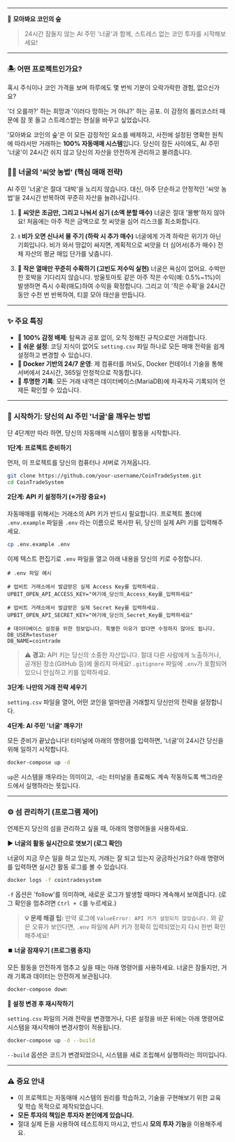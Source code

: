 
---

🌳 **모아봐요 코인의 숲**

> 24시간 잠들지 않는 AI 주민 '너굴'과 함께, 스트레스 없는 코인 투자를 시작해보세요!

---

### 🏝️ 어떤 프로젝트인가요?

혹시 주식이나 코인 가격을 보며 하루에도 몇 번씩 기분이 오락가락한 경험, 없으신가요?

'더 오를까?' 하는 희망과 '이러다 망하는 거 아냐?' 하는 공포. 이 감정의 롤러코스터 때문에 잠 못 들고 스트레스받는 현실을 바꾸고 싶었습니다.

'모아봐요 코인의 숲'은 이 모든 감정적인 요소를 배제하고, 사전에 설정된 명확한 원칙에 따라서만 거래하는 **100% 자동매매 시스템**입니다. 당신이 잠든 사이에도, AI 주민 '너굴'이 24시간 쉬지 않고 당신의 자산을 안전하게 관리하고 불려줍니다.

### 🧑‍🌾 너굴의 '씨앗 농법' (핵심 매매 전략)

AI 주민 '너굴'은 절대 '대박'을 노리지 않습니다. 대신, 아주 단순하고 안정적인 '씨앗 농법'을 24시간 반복하여 꾸준히 자산을 늘려나갑니다.

1.  **🌱 씨앗은 조금만, 그리고 나눠서 심기 (소액 분할 매수)**
    너굴은 절대 '몰빵'하지 않아요! 처음에는 아주 적은 금액으로 첫 씨앗을 심어 리스크를 최소화합니다.

2.  **💧 비가 오면 신나서 물 주기 (하락 시 추가 매수)**
    너굴에게 가격 하락은 위기가 아닌 기회입니다. 비가 와서 땅값이 싸지면, 계획적으로 씨앗을 더 심어서(추가 매수) 전체 자산의 평균 매입 단가를 낮춥니다.

3.  **🍅 작은 열매만 꾸준히 수확하기 (고빈도 저수익 실현)**
    너굴은 욕심이 없어요. 수박만 한 호박을 기다리지 않습니다. 방울토마토 같은 아주 작은 수익(예: 0.5%~1%)이 발생하면 즉시 수확(매도)하여 수익을 확정합니다. 그리고 이 '작은 수확'을 24시간 동안 수천 번 반복하여, 티끌 모아 태산을 만듭니다.

---

### ✨ 주요 특징

*   **🤖 100% 감정 배제**: 탐욕과 공포 없이, 오직 정해진 규칙으로만 거래합니다.
*   **📝 쉬운 설정**: 코딩 지식이 없어도 `setting.csv` 파일 하나로 모든 매매 전략을 쉽게 설정하고 변경할 수 있습니다.
*   **🐳 Docker 기반의 24/7 운영**: 제 컴퓨터를 꺼놔도, Docker 컨테이너 기술을 통해 서버에서 24시간, 365일 안정적으로 작동합니다.
*   **🧾 투명한 기록**: 모든 거래 내역은 데이터베이스(MariaDB)에 차곡차곡 기록되어 언제든 확인할 수 있습니다.

---

### 🚀 시작하기: 당신의 AI 주민 '너굴'을 깨우는 방법

단 4단계만 따라 하면, 당신의 자동매매 시스템이 활동을 시작합니다.

**1단계: 프로젝트 준비하기**

먼저, 이 프로젝트를 당신의 컴퓨터나 서버로 가져옵니다.
```bash
git clone https://github.com/your-username/CoinTradeSystem.git
cd CoinTradeSystem
```

**2단계: API 키 설정하기 (⭐가장 중요⭐)**

자동매매를 위해서는 거래소의 API 키가 반드시 필요합니다. 프로젝트 폴더에 `.env.example` 파일을 `.env` 라는 이름으로 복사한 뒤, 당신의 실제 API 키를 입력해주세요.

```bash
cp .env.example .env
```

이제 텍스트 편집기로 `.env` 파일을 열고 아래 내용을 당신의 키로 수정합니다.

```dotenv
# .env 파일 예시

# 업비트 거래소에서 발급받은 실제 Access Key를 입력하세요.
UPBIT_OPEN_API_ACCESS_KEY="여기에_당신의_Access_Key를_입력하세요"

# 업비트 거래소에서 발급받은 실제 Secret Key를 입력하세요.
UPBIT_OPEN_API_SECRET_KEY="여기에_당신의_Secret_Key를_입력하세요"

# 데이터베이스 설정을 위한 정보입니다. 특별한 이유가 없다면 수정하지 않아도 됩니다.
DB_USER=testuser
DB_NAME=cointrade
```
> **⚠️ 경고:** API 키는 당신의 소중한 자산입니다. 절대 다른 사람에게 노출하거나, 공개된 장소(GitHub 등)에 올리지 마세요! `.gitignore` 파일에 `.env`가 포함되어 있으니 안심하고 키를 입력하세요.

**3단계: 나만의 거래 전략 세우기**

`setting.csv` 파일을 열어, 어떤 코인을 얼마만큼 거래할지 당신만의 전략을 설정합니다.

**4단계: AI 주민 '너굴' 깨우기!**

모든 준비가 끝났습니다! 터미널에 아래의 명령어를 입력하면, '너굴'이 24시간 당신을 위해 일하기 시작합니다.

```bash
docker-compose up -d
```
`up`은 시스템을 깨우라는 의미이고, `-d`는 터미널을 종료해도 계속 작동하도록 백그라운드에서 실행하라는 뜻입니다.

---

### ⚙️ 섬 관리하기 (프로그램 제어)

언제든지 당신의 섬을 관리하고 싶을 때, 아래의 명령어들을 사용하세요.

**▶️ 너굴의 활동 실시간으로 엿보기 (로그 확인)**

너굴이 지금 무슨 일을 하고 있는지, 거래는 잘 되고 있는지 궁금하신가요? 아래 명령어를 입력하면 실시간 활동 로그를 볼 수 있습니다.

```bash
docker logs -f cointradesystem
```
`-f` 옵션은 'follow'를 의미하며, 새로운 로그가 발생할 때마다 계속해서 보여줍니다. (로그 확인을 멈추려면 `Ctrl + C`를 누르세요.)

> **💡 문제 해결 팁:** 만약 로그에 `ValueError: API 키가 설정되지 않았습니다.` 와 같은 오류가 보인다면, `.env` 파일에 API 키가 정확히 입력되었는지 다시 한번 확인해주세요!

**⏹️ 너굴 잠재우기 (프로그램 중지)**

모든 활동을 안전하게 멈추고 싶을 때는 아래 명령어를 사용하세요. 너굴은 잠들지만, 거래 기록과 데이터는 안전하게 보관됩니다.

```bash
docker-compose down
```

**🔄 설정 변경 후 재시작하기**

`setting.csv` 파일의 거래 전략을 변경했거나, 다른 설정을 바꾼 뒤에는 아래 명령어로 시스템을 재시작해야 변경사항이 적용됩니다.

```bash
docker-compose up -d --build
```
`--build` 옵션은 코드가 변경되었으니, 시스템을 새로 조립해서 실행하라는 의미입니다.

---

### ⚠️ 중요 안내

*   이 프로젝트는 자동매매 시스템의 원리를 학습하고, 기술을 구현해보기 위한 교육 및 학습 목적으로 제작되었습니다.
*   **모든 투자의 책임은 투자자 본인에게 있습니다.**
*   절대 실제 돈을 사용하여 테스트하지 마시고, 반드시 **모의 투자 기능**을 이용해주세요.
